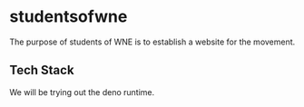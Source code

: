 # studentsofwne

The purpose of students of WNE is to establish a website for the movement.

## Tech Stack

We will be trying out the deno runtime.
